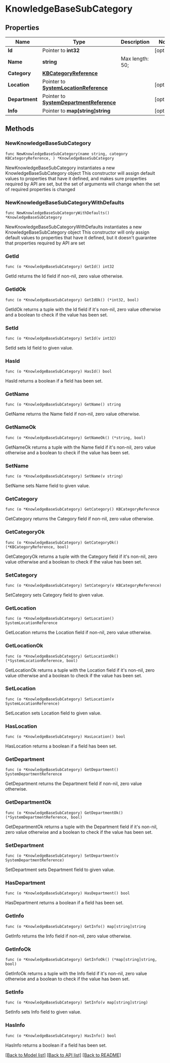 # KnowledgeBaseSubCategory

## Properties

Name | Type | Description | Notes
------------ | ------------- | ------------- | -------------
**Id** | Pointer to **int32** |  | [optional] 
**Name** | **string** |  Max length: 50; | 
**Category** | [**KBCategoryReference**](KBCategoryReference.md) |  | 
**Location** | Pointer to [**SystemLocationReference**](SystemLocationReference.md) |  | [optional] 
**Department** | Pointer to [**SystemDepartmentReference**](SystemDepartmentReference.md) |  | [optional] 
**Info** | Pointer to **map[string]string** |  | [optional] 

## Methods

### NewKnowledgeBaseSubCategory

`func NewKnowledgeBaseSubCategory(name string, category KBCategoryReference, ) *KnowledgeBaseSubCategory`

NewKnowledgeBaseSubCategory instantiates a new KnowledgeBaseSubCategory object
This constructor will assign default values to properties that have it defined,
and makes sure properties required by API are set, but the set of arguments
will change when the set of required properties is changed

### NewKnowledgeBaseSubCategoryWithDefaults

`func NewKnowledgeBaseSubCategoryWithDefaults() *KnowledgeBaseSubCategory`

NewKnowledgeBaseSubCategoryWithDefaults instantiates a new KnowledgeBaseSubCategory object
This constructor will only assign default values to properties that have it defined,
but it doesn't guarantee that properties required by API are set

### GetId

`func (o *KnowledgeBaseSubCategory) GetId() int32`

GetId returns the Id field if non-nil, zero value otherwise.

### GetIdOk

`func (o *KnowledgeBaseSubCategory) GetIdOk() (*int32, bool)`

GetIdOk returns a tuple with the Id field if it's non-nil, zero value otherwise
and a boolean to check if the value has been set.

### SetId

`func (o *KnowledgeBaseSubCategory) SetId(v int32)`

SetId sets Id field to given value.

### HasId

`func (o *KnowledgeBaseSubCategory) HasId() bool`

HasId returns a boolean if a field has been set.

### GetName

`func (o *KnowledgeBaseSubCategory) GetName() string`

GetName returns the Name field if non-nil, zero value otherwise.

### GetNameOk

`func (o *KnowledgeBaseSubCategory) GetNameOk() (*string, bool)`

GetNameOk returns a tuple with the Name field if it's non-nil, zero value otherwise
and a boolean to check if the value has been set.

### SetName

`func (o *KnowledgeBaseSubCategory) SetName(v string)`

SetName sets Name field to given value.


### GetCategory

`func (o *KnowledgeBaseSubCategory) GetCategory() KBCategoryReference`

GetCategory returns the Category field if non-nil, zero value otherwise.

### GetCategoryOk

`func (o *KnowledgeBaseSubCategory) GetCategoryOk() (*KBCategoryReference, bool)`

GetCategoryOk returns a tuple with the Category field if it's non-nil, zero value otherwise
and a boolean to check if the value has been set.

### SetCategory

`func (o *KnowledgeBaseSubCategory) SetCategory(v KBCategoryReference)`

SetCategory sets Category field to given value.


### GetLocation

`func (o *KnowledgeBaseSubCategory) GetLocation() SystemLocationReference`

GetLocation returns the Location field if non-nil, zero value otherwise.

### GetLocationOk

`func (o *KnowledgeBaseSubCategory) GetLocationOk() (*SystemLocationReference, bool)`

GetLocationOk returns a tuple with the Location field if it's non-nil, zero value otherwise
and a boolean to check if the value has been set.

### SetLocation

`func (o *KnowledgeBaseSubCategory) SetLocation(v SystemLocationReference)`

SetLocation sets Location field to given value.

### HasLocation

`func (o *KnowledgeBaseSubCategory) HasLocation() bool`

HasLocation returns a boolean if a field has been set.

### GetDepartment

`func (o *KnowledgeBaseSubCategory) GetDepartment() SystemDepartmentReference`

GetDepartment returns the Department field if non-nil, zero value otherwise.

### GetDepartmentOk

`func (o *KnowledgeBaseSubCategory) GetDepartmentOk() (*SystemDepartmentReference, bool)`

GetDepartmentOk returns a tuple with the Department field if it's non-nil, zero value otherwise
and a boolean to check if the value has been set.

### SetDepartment

`func (o *KnowledgeBaseSubCategory) SetDepartment(v SystemDepartmentReference)`

SetDepartment sets Department field to given value.

### HasDepartment

`func (o *KnowledgeBaseSubCategory) HasDepartment() bool`

HasDepartment returns a boolean if a field has been set.

### GetInfo

`func (o *KnowledgeBaseSubCategory) GetInfo() map[string]string`

GetInfo returns the Info field if non-nil, zero value otherwise.

### GetInfoOk

`func (o *KnowledgeBaseSubCategory) GetInfoOk() (*map[string]string, bool)`

GetInfoOk returns a tuple with the Info field if it's non-nil, zero value otherwise
and a boolean to check if the value has been set.

### SetInfo

`func (o *KnowledgeBaseSubCategory) SetInfo(v map[string]string)`

SetInfo sets Info field to given value.

### HasInfo

`func (o *KnowledgeBaseSubCategory) HasInfo() bool`

HasInfo returns a boolean if a field has been set.


[[Back to Model list]](../README.md#documentation-for-models) [[Back to API list]](../README.md#documentation-for-api-endpoints) [[Back to README]](../README.md)


